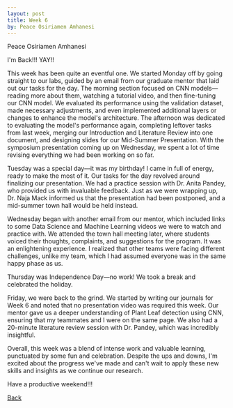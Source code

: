 ```yaml
---
layout: post
title: Week 6
by: Peace Osiriamen Amhanesi
---
```

Peace Osiriamen Amhanesi
 
I'm Back!!! YAY!!

This week has been quite an eventful one. We started Monday off by going straight to our labs, guided by an email from our graduate mentor that laid out our tasks for the day. The morning section focused on CNN models—reading more about them, watching a tutorial video, and then fine-tuning our CNN model. We evaluated its performance using the validation dataset, made necessary adjustments, and even implemented additional layers or changes to enhance the model's architecture. The afternoon was dedicated to evaluating the model's performance again, completing leftover tasks from last week, merging our Introduction and Literature Review into one document, and designing slides for our Mid-Summer Presentation. With the symposium presentation coming up on Wednesday, we spent a lot of time revising everything we had been working on so far.

Tuesday was a special day—it was my birthday! I came in full of energy, ready to make the most of it. Our tasks for the day revolved around finalizing our presentation. We had a practice session with Dr. Anita Pandey, who provided us with invaluable feedback. Just as we were wrapping up, Dr. Naja Mack informed us that the presentation had been postponed, and a mid-summer town hall would be held instead.

Wednesday began with another email from our mentor, which included links to some Data Science and Machine Learning videos we were to watch and practice with. We attended the town hall meeting later, where students voiced their thoughts, complaints, and suggestions for the program. It was an enlightening experience. I realized that other teams were facing different challenges, unlike my team, which I had assumed everyone was in the same happy phase as us.

Thursday was Independence Day—no work! We took a break and celebrated the holiday.

Friday, we were back to the grind. We started by writing our journals for Week 6 and noted that no presentation video was required this week. Our mentor gave us a deeper understanding of Plant Leaf detection using CNN, ensuring that my teammates and I were on the same page. We also had a 20-minute literature review session with Dr. Pandey, which was incredibly insightful.

Overall, this week was a blend of intense work and valuable learning, punctuated by some fun and celebration. Despite the ups and downs, I'm excited about the progress we've made and can't wait to apply these new skills and insights as we continue our research.

Have a productive weekend!!!


[Back](./)
